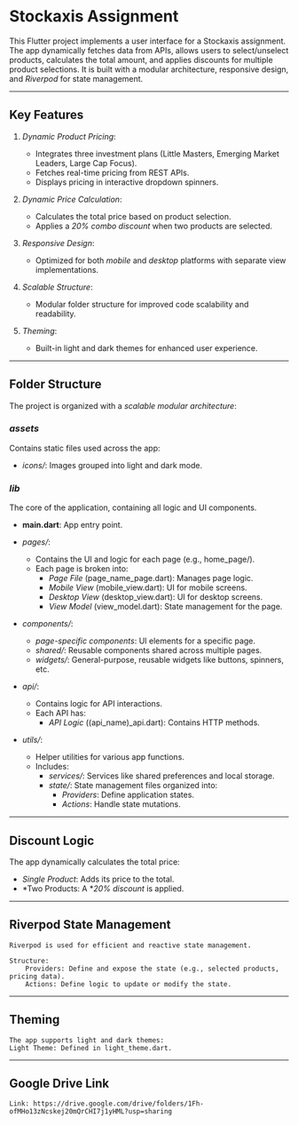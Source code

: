 # Stockaxis Assignment

This Flutter project implements a user interface for a Stockaxis assignment. The app dynamically fetches data from APIs, allows users to select/unselect products, calculates the total amount, and applies discounts for multiple product selections. It is built with a modular architecture, responsive design, and *Riverpod* for state management.

---

## Key Features

1. *Dynamic Product Pricing*:
   - Integrates three investment plans (Little Masters, Emerging Market Leaders, Large Cap Focus).
   - Fetches real-time pricing from REST APIs.
   - Displays pricing in interactive dropdown spinners.

2. *Dynamic Price Calculation*:
   - Calculates the total price based on product selection.
   - Applies a *20% combo discount* when two products are selected.

3. *Responsive Design*:
   - Optimized for both *mobile* and *desktop* platforms with separate view implementations.

4. *Scalable Structure*:
   - Modular folder structure for improved code scalability and readability.

5. *Theming*:
   - Built-in light and dark themes for enhanced user experience.

---

## Folder Structure

The project is organized with a *scalable modular architecture*:

### *assets*
Contains static files used across the app:
- *icons/*: Images grouped into light and dark mode.

### *lib*
The core of the application, containing all logic and UI components.

- **main.dart**: App entry point.

- *pages/*:
  - Contains the UI and logic for each page (e.g., home_page/).
  - Each page is broken into:
    - *Page File* (page_name_page.dart): Manages page logic.
    - *Mobile View* (mobile_view.dart): UI for mobile screens.
    - *Desktop View* (desktop_view.dart): UI for desktop screens.
    - *View Model* (view_model.dart): State management for the page.

- *components/*:
  - *page-specific components*: UI elements for a specific page.
  - *shared/*: Reusable components shared across multiple pages.
  - *widgets/*: General-purpose, reusable widgets like buttons, spinners, etc.

- *api/*:
  - Contains logic for API interactions.
  - Each API has:
    - *API Logic* ((api_name)_api.dart): Contains HTTP methods.

- *utils/*:
  - Helper utilities for various app functions.
  - Includes:
    - *services/*: Services like shared preferences and local storage.
    - *state/*: State management files organized into:
      - *Providers*: Define application states.
      - *Actions*: Handle state mutations.

---

## Discount Logic

The app dynamically calculates the total price:
- *Single Product*: Adds its price to the total.
- *Two Products: A **20% discount* is applied.

---

## Riverpod State Management
	Riverpod is used for efficient and reactive state management.

	Structure:
		Providers: Define and expose the state (e.g., selected products, pricing data).
		Actions: Define logic to update or modify the state.

---

## Theming
	The app supports light and dark themes:
	Light Theme: Defined in light_theme.dart.
	
---

## Google Drive Link
	Link: https://drive.google.com/drive/folders/1Fh-ofMHo13zNcskej20mQrCHI7j1yHML?usp=sharing